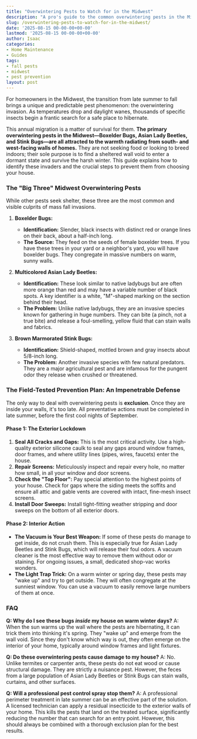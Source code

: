 ```yaml
---
title: "Overwintering Pests to Watch for in the Midwest"
description: "A pro's guide to the common overwintering pests in the Midwest. Learn why stink bugs, Asian lady beetles, and boxelder bugs invade homes in the fall and how to stop them."
slug: /overwintering-pests-to-watch-for-in-the-midwest/
date: '2025-08-15 00-00-00+00-00'
lastmod: '2025-08-15 00-00-00+00-00'
author: Isaac
categories:
- Home Maintenance
- Guides
tags:
- fall pests
- midwest
- pest prevention
layout: post
---
```

For homeowners in the Midwest, the transition from late summer to fall brings a unique and predictable pest phenomenon: the overwintering invasion. As temperatures drop and daylight wanes, thousands of specific insects begin a frantic search for a safe place to hibernate.

This annual migration is a matter of survival for them. **The primary overwintering pests in the Midwest—Boxelder Bugs, Asian Lady Beetles, and Stink Bugs—are all attracted to the warmth radiating from south- and west-facing walls of homes.** They are not seeking food or looking to breed indoors; their sole purpose is to find a sheltered wall void to enter a dormant state and survive the harsh winter. This guide explains how to identify these invaders and the crucial steps to prevent them from choosing your house.

### The "Big Three" Midwest Overwintering Pests

While other pests seek shelter, these three are the most common and visible culprits of mass fall invasions.

1.  **Boxelder Bugs:**
    *   **Identification:** Slender, black insects with distinct red or orange lines on their back, about a half-inch long.
    *   **The Source:** They feed on the seeds of female boxelder trees. If you have these trees in your yard or a neighbor's yard, you will have boxelder bugs. They congregate in massive numbers on warm, sunny walls.

2.  **Multicolored Asian Lady Beetles:**
    *   **Identification:** These look similar to native ladybugs but are often more orange than red and may have a variable number of black spots. A key identifier is a white, "M"-shaped marking on the section behind their head.
    *   **The Problem:** Unlike native ladybugs, they are an invasive species known for gathering in huge numbers. They can bite (a pinch, not a true bite) and release a foul-smelling, yellow fluid that can stain walls and fabrics.

3.  **Brown Marmorated Stink Bugs:**
    *   **Identification:** Shield-shaped, mottled brown and gray insects about 5/8-inch long.
    *   **The Problem:** Another invasive species with few natural predators. They are a major agricultural pest and are infamous for the pungent odor they release when crushed or threatened.

### The Field-Tested Prevention Plan: An Impenetrable Defense

The only way to deal with overwintering pests is **exclusion**. Once they are inside your walls, it's too late. All preventative actions must be completed in late summer, before the first cool nights of September.

#### Phase 1: The Exterior Lockdown

1.  **Seal All Cracks and Gaps:** This is the most critical activity. Use a high-quality exterior silicone caulk to seal any gaps around window frames, door frames, and where utility lines (pipes, wires, faucets) enter the house.
2.  **Repair Screens:** Meticulously inspect and repair every hole, no matter how small, in all your window and door screens.
3.  **Check the "Top Floor":** Pay special attention to the highest points of your house. Check for gaps where the siding meets the soffits and ensure all attic and gable vents are covered with intact, fine-mesh insect screens.
4.  **Install Door Sweeps:** Install tight-fitting weather stripping and door sweeps on the bottom of all exterior doors.

#### Phase 2: Interior Action

*   **The Vacuum is Your Best Weapon:** If some of these pests do manage to get inside, do not crush them. This is especially true for Asian Lady Beetles and Stink Bugs, which will release their foul odors. A vacuum cleaner is the most effective way to remove them without odor or staining. For ongoing issues, a small, dedicated shop-vac works wonders.
*   **The Light Trap Trick:** On a warm winter or spring day, these pests may "wake up" and try to get outside. They will often congregate at the sunniest window. You can use a vacuum to easily remove large numbers of them at once.

### FAQ

**Q: Why do I see these bugs *inside* my house on warm winter days?**
A: When the sun warms up the wall where the pests are hibernating, it can trick them into thinking it's spring. They "wake up" and emerge from the wall void. Since they don't know which way is out, they often emerge on the interior of your home, typically around window frames and light fixtures.

**Q: Do these overwintering pests cause damage to my house?**
A: No. Unlike termites or carpenter ants, these pests do not eat wood or cause structural damage. They are strictly a nuisance pest. However, the feces from a large population of Asian Lady Beetles or Stink Bugs can stain walls, curtains, and other surfaces.

**Q: Will a professional pest control spray stop them?**
A: A professional perimeter treatment in late summer can be an effective part of the solution. A licensed technician can apply a residual insecticide to the exterior walls of your home. This kills the pests that land on the treated surface, significantly reducing the number that can search for an entry point. However, this should always be combined with a thorough exclusion plan for the best results.